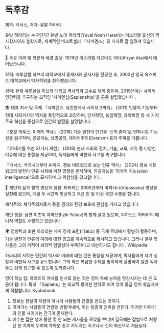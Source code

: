 <!-- filepath: c:\Users\andycho\OneDrive\Desktop\2025 2학년 1학기\book_review\Nexus.md -->

# 독후감

제목: 넥서스, 저자: 유발 하라리

유발 하라리는 누구인가?
유발 노아 하라리(Yuval Noah Harari)는 이스라엘 출신의 역사학자이자 철학자로, 세계적인 베스트셀러 『사피엔스』의 저자로 잘 알려져 있습니다.

🧠 주요 이력 및 학문적 배경
출생: 1976년 이스라엘 키르야트 아타(Kiryat Ata)에서 태어났습니다.

학력: 예루살렘 히브리 대학교에서 중세사와 군사사를 전공한 후, 2002년 영국 옥스퍼드 대학교에서 박사학위를 취득했습니다.

경력: 현재 예루살렘 히브리 대학교 역사학과 교수로 재직 중이며, 2019년에는 사회적 영향력을 추구하는 조직인 '사피엔십(Sapienship)'을 공동 설립했습니다 .

📚 대표 저서 및 주제
『사피엔스: 유인원에서 사이보그까지』 (2011)
인류의 기원부터 현대 사회까지의 역사를 통합적으로 조망하며, 인지혁명, 농업혁명, 과학혁명 등 세 가지 주요 혁신을 중심으로 인간의 발전을 설명합니다.

『호모 데우스: 미래의 역사』 (2016)
기술 발전이 인간을 '신적 존재'로 변화시킬 가능성을 탐구하며, 인공지능, 생명공학, 데이터주의(Dataism) 등의 주제를 다룹니다.

『21세기를 위한 21가지 제언』 (2018)
현대 사회의 정치, 기술, 교육, 자유 등 다양한 이슈에 대한 통찰을 제공하며, 독자들에게 비판적 사고를 촉구합니다.

『넥서스: 석기시대부터 AI까지, 정보 네트워크로 보는 인류 역사』 (2024)
정보 네트워크의 발전이 인류 사회에 미친 영향을 분석하며, 인공지능을 '외계적 지능(alien intelligence)'으로 묘사하며 그 위험성을 경고합니다 .

🌱 개인적 삶과 철학
명상과 생활: 하라리는 2000년부터 비파사나(Vipassana) 명상을 실천해 왔으며, 매일 두 시간씩 명상하고 매년 한 달 이상 묵언 수행을 합니다.

채식주의: 채식주의자로서 동물 권리와 환경 보호에 관심을 가지고 있습니다.

개인 생활: 남편 이츠익 야하브(Itzik Yahav)와 함께 살고 있으며, 야하브는 하라리의 매니저 역할도 수행하고 있습니다 .

🌍 영향력과 비판
하라리는 세계 경제 포럼(다보스) 등 국제 무대에서 활발히 활동하며, 기술 발전과 인류의 미래에 대한 경고를 지속적으로 제시하고 있습니다. 그러나 일부 학자들은 그의 저작이 과학적 엄밀성이 부족하다고 비판하기도 합니다 .
Wikipedia

하라리의 저작은 인간의 역사와 미래에 대한 깊은 통찰을 제공하며, 독자들에게 자기 성찰과 비판적 사고를 유도합니다. 그의 책은 복잡한 주제를 명확하게 설명하여 일반 독자들도 쉽게 접근할 수 있도록 도와줍니다.

영어 학습 팁: 하라리의 저서를 원서로 읽는 것은 영어 독해 능력을 향상시키는 데 큰 도움이 됩니다. 특히 『Sapiens』는 비교적 평이한 언어로 쓰여 있어 중급 영어 학습자에게 적합합니다.
Kyobobook

1. 정보는 현실의 재현이 아니라 사람들의 연결을 만드는 것이다.
2. 이야기는 사람들의 연결을 만들어내며, 이는 일종의 권력을 만든다. 하지만 이야기와 인물 사이에는 간극이 존재한다.
3. 예수는 짧은 생애 동안 몇 안 되는 제자들을 모았을 뿌니며 결국에는 잡범으로 처형된 한 지역의 무여에 가까운 종교 지도자는 죽고나서 신의 화신으로 거듭났다.
